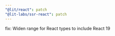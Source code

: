 ```yaml
---
"@lit/react": patch
"@lit-labs/ssr-react": patch
---
```


fix: Widen range for React types to include React 19
